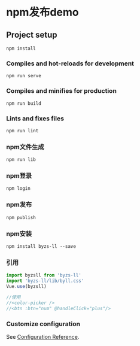# npm发布demo

## Project setup
```
npm install
```

### Compiles and hot-reloads for development
```
npm run serve
```

### Compiles and minifies for production
```
npm run build
```

### Lints and fixes files
```
npm run lint
```

### npm文件生成
```
npm run lib
```

### npm登录
```
npm login
```

### npm发布
```
npm publish
```

### npm安装
```
npm install byzs-ll --save
```
### 引用
```main.js
import byzsll from 'byzs-ll'
import 'byzs-ll/lib/byll.css'
Vue.use(byzsll)

//使用 
//<color-picker />
//<btn :btn="num" @handleClick="plus"/>
```

### Customize configuration
See [Configuration Reference](https://cli.vuejs.org/config/).
